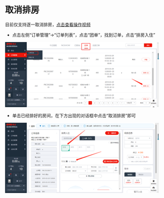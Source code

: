 # 取消排房

目前仅支持逐一取消排房，[点击查看操作视频](http://crs-pms-vidio.oss-cn-beijing.aliyuncs.com/%E5%8F%96%E6%B6%88%E6%8E%92%E6%88%BF.mp4)

* 点击左侧“订单管理”→“订单列表”，点击“团单”，找到订单，点击“排房入住”

![](../../../.gitbook/assets/image%20%28875%29.png)

* 单击已经排好的房间，在下方出现的对话框中点击“取消排房”即可

![](../../../.gitbook/assets/image%20%28567%29.png)

